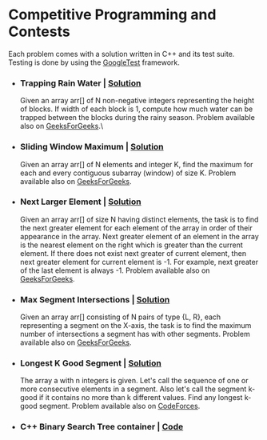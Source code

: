 # Competitive Programming and Contests

Each problem comes with a solution written in C++ and its test suite. Testing is done by using the [GoogleTest](https://github.com/google/googletest) framework.

- ### Trapping Rain Water | [Solution](https://github.com/domferr/competitive-programming/tree/main/TrappingRainWater)
  
  Given an array arr[] of N non-negative integers representing the height of blocks. If width of each block is 1, compute how much water can be trapped between the blocks during the rainy season. Problem available also on [GeeksForGeeks](http://practice.geeksforgeeks.org/problems/trapping-rain-water/0).\
  

- ### Sliding Window Maximum | [Solution](https://github.com/domferr/competitive-programming/tree/main/SlidingWindowMaximum)

  Given an array arr[] of N elements and integer K, find the maximum for each and every contiguous subarray (window) of size K. Problem available also on [GeeksForGeeks](http://practice.geeksforgeeks.org/problems/maximum-of-all-subarrays-of-size-k/0).

- ### Next Larger Element | [Solution](https://github.com/domferr/competitive-programming/tree/main/NextLargerElement)

  Given an array arr[] of size N having distinct elements, the task is to find the next greater element for each element of the array in order of their appearance in the array. Next greater element of an element in the array is the nearest element on the right which is greater than the current element. If there does not exist next greater of current element, then next greater element for current element is -1. For example, next greater of the last element is always -1. Problem available also on [GeeksForGeeks](http://practice.geeksforgeeks.org/problems/next-larger-element-1587115620/1).

- ### Max Segment Intersections | [Solution](https://github.com/domferr/competitive-programming/tree/main/MaxSegmentIntersections)

  Given an array arr[] consisting of N pairs of type {L, R}, each representing a segment on the X-axis, the task is to find the maximum number of intersections a segment has with other segments. Problem available also on [GeeksForGeeks](https://www.geeksforgeeks.org/maximum-number-of-intersections-possible-for-any-of-the-n-given-segments/).

- ### Longest K Good Segment | [Solution](https://github.com/domferr/competitive-programming/tree/main/LongestKGoodSegment)

  The array a with n integers is given. Let's call the sequence of one or more consecutive elements in a segment. Also let's call the segment k-good if it contains no more than k different values. Find any longest k-good segment. Problem available also on [CodeForces](https://codeforces.com/contest/616/problem/D?locale=en).

- ### C++ Binary Search Tree container | [Code](https://github.com/domferr/competitive-programming/tree/main/BinarySearchTree)
